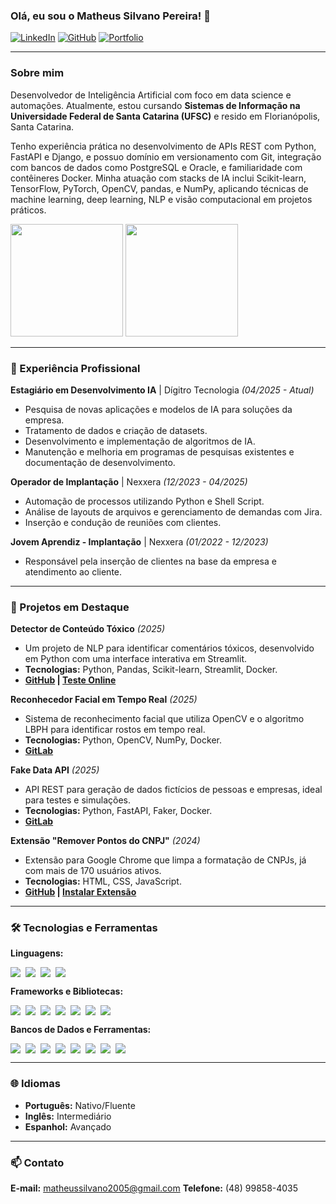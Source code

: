 ### Olá, eu sou o Matheus Silvano Pereira! 👋

[![LinkedIn](https://img.shields.io/badge/LinkedIn-0077B5?style=for-the-badge&logo=linkedin&logoColor=white)](https://www.linkedin.com/in/matheussilvano/)
[![GitHub](https://img.shields.io/badge/GitHub-181717?style=for-the-badge&logo=github&logoColor=white)](https://github.com/matheussilvano)
[![Portfolio](https://img.shields.io/badge/Portfolio-4A90E2?style=for-the-badge&logo=briefcase&logoColor=white)](https://matheussilvano.github.io/matheus-silvano/)

---

### Sobre mim

Desenvolvedor de Inteligência Artificial com foco em data science e automações. Atualmente, estou cursando **Sistemas de Informação na Universidade Federal de Santa Catarina (UFSC)** e resido em Florianópolis, Santa Catarina.

Tenho experiência prática no desenvolvimento de APIs REST com Python, FastAPI e Django, e possuo domínio em versionamento com Git, integração com bancos de dados como PostgreSQL e Oracle, e familiaridade com contêineres Docker. Minha atuação com stacks de IA inclui Scikit-learn, TensorFlow, PyTorch, OpenCV, pandas, e NumPy, aplicando técnicas de machine learning, deep learning, NLP e visão computacional em projetos práticos.

<div align="left">
  <img height="180em" src="https://github-readme-streak-stats.herokuapp.com?user=matheussilvano&theme=dracula&hide_border=true" />
  <img height="180em" src="https://github-readme-stats.vercel.app/api/top-langs/?username=matheussilvano&theme=dracula&hide_border=true" />
</div>

---

### 💼 Experiência Profissional

**Estagiário em Desenvolvimento IA** | Dígitro Tecnologia
*(04/2025 - Atual)*
* Pesquisa de novas aplicações e modelos de IA para soluções da empresa.
* Tratamento de dados e criação de datasets.
* Desenvolvimento e implementação de algoritmos de IA.
* Manutenção e melhoria em programas de pesquisas existentes e documentação de desenvolvimento.

**Operador de Implantação** | Nexxera
*(12/2023 - 04/2025)*
* Automação de processos utilizando Python e Shell Script.
* Análise de layouts de arquivos e gerenciamento de demandas com Jira.
* Inserção e condução de reuniões com clientes.

**Jovem Aprendiz - Implantação** | Nexxera
*(01/2022 - 12/2023)*
* Responsável pela inserção de clientes na base da empresa e atendimento ao cliente.

---

### 🚀 Projetos em Destaque

**Detector de Conteúdo Tóxico** *(2025)*
* Um projeto de NLP para identificar comentários tóxicos, desenvolvido em Python com uma interface interativa em Streamlit.
* **Tecnologias:** Python, Pandas, Scikit-learn, Streamlit, Docker.
* **[GitHub](https://github.com/matheussilvano/toxic-content-detector/blob/main) | [Teste Online](https://toxic-content-detector.streamlit.app)**

**Reconhecedor Facial em Tempo Real** *(2025)*
* Sistema de reconhecimento facial que utiliza OpenCV e o algoritmo LBPH para identificar rostos em tempo real.
* **Tecnologias:** Python, OpenCV, NumPy, Docker.
* **[GitLab](https://gitlab.com/projetos3193519/face-recognitor)**

**Fake Data API** *(2025)*
* API REST para geração de dados fictícios de pessoas e empresas, ideal para testes e simulações.
* **Tecnologias:** Python, FastAPI, Faker, Docker.
* **[GitLab](https://gitlab.com/projetos3193519/fake-data-api)**

**Extensão "Remover Pontos do CNPJ"** *(2024)*
* Extensão para Google Chrome que limpa a formatação de CNPJs, já com mais de 170 usuários ativos.
* **Tecnologias:** HTML, CSS, JavaScript.
* **[GitHub](https://github.com/matheussilvano/limpa-cnpj) | [Instalar Extensão](https://chromewebstore.google.com/detail/remover-pontos-do-cnpj/kfpolfmflhddjgkhcagdhcckmfhnhoha)**

---

### 🛠️ Tecnologias e Ferramentas

**Linguagens:**
<div style="display: flex; flex-wrap: wrap; gap: 8px">
  <img src="https://img.shields.io/badge/Python-3776AB?style=for-the-badge&logo=python&logoColor=white" />
  <img src="https://img.shields.io/badge/Shell_Script-121011?style=for-the-badge&logo=gnu-bash&logoColor=white" />
  <img src="https://img.shields.io/badge/SQL-4479A1?style=for-the-badge&logo=postgresql&logoColor=white" />
  <img src="https://img.shields.io/badge/JavaScript-F7DF1E?style=for-the-badge&logo=javascript&logoColor=black" />
</div>

**Frameworks e Bibliotecas:**
<div style="display: flex; flex-wrap: wrap; gap: 8px">
  <img src="https://img.shields.io/badge/FastAPI-009688?style=for-the-badge&logo=fastapi&logoColor=white" />
  <img src="https://img.shields.io/badge/Django-092E20?style=for-the-badge&logo=django&logoColor=white" />
  <img src="https://img.shields.io/badge/Pandas-150458?style=for-the-badge&logo=pandas&logoColor=white" />
  <img src="https://img.shields.io/badge/NumPy-013243?style=for-the-badge&logo=numpy&logoColor=white" />
  <img src="https://img.shields.io/badge/Scikit--learn-F7931E?style=for-the-badge&logo=scikit-learn&logoColor=white" />
  <img src="https://img.shields.io/badge/TensorFlow-FF6F00?style=for-the-badge&logo=tensorflow&logoColor=white" />
  <img src="https://img.shields.io/badge/Langchain-017A4B?style=for-the-badge&logo=langchain&logoColor=white" />
</div>

**Bancos de Dados e Ferramentas:**
<div style="display: flex; flex-wrap: wrap; gap: 8px">
  <img src="https://img.shields.io/badge/PostgreSQL-4169E1?style=for-the-badge&logo=postgresql&logoColor=white" />
  <img src="https://img.shields.io/badge/Oracle-F80000?style=for-the-badge&logo=oracle&logoColor=white" />
  <img src="https://img.shields.io/badge/Git-F05032?style=for-the-badge&logo=git&logoColor=white" />
  <img src="https://img.shields.io/badge/GitHub-181717?style=for-the-badge&logo=github&logoColor=white" />
  <img src="https://img.shields.io/badge/GitLab-FC6D26?style=for-the-badge&logo=gitlab&logoColor=white" />
  <img src="https://img.shields.io/badge/Docker-2496ED?style=for-the-badge&logo=docker&logoColor=white" />
  <img src="https://img.shields.io/badge/Jira-0052CC?style=for-the-badge&logo=jira&logoColor=white" />
  <img src="https://img.shields.io/badge/Linux-FCC624?style=for-the-badge&logo=linux&logoColor=black" />
</div>

---

### 🌐 Idiomas
* **Português:** Nativo/Fluente
* **Inglês:** Intermediário
* **Espanhol:** Avançado

---

### 📫 Contato

**E-mail:** matheussilvano2005@gmail.com
**Telefone:** (48) 99858-4035
